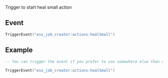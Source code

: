 Trigger to start heal small action

## Event
``` lua
TriggerEvent("esx_job_creator:actions:healSmall")
```

## Example
``` lua
-- You can trigger the event if you prefer to use somewhere else than default F6 actions menu

TriggerEvent("esx_job_creator:actions:healSmall")
```